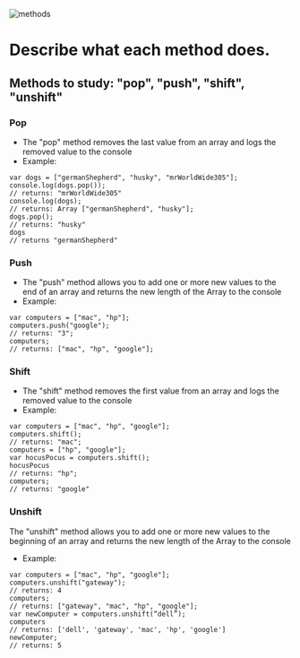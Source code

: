 ![methods](https://www.open.ac.uk/researchprojects/enduringlove/sites/www.open.ac.uk.researchprojects.enduringlove/files/styles/hero/public/methods.jpg?itok=mo4ILemm)

# Describe what each method does.
## Methods to study: "pop", "push", "shift", "unshift"

### Pop
- The "pop" method removes the last value from an array and logs the removed value to the console
- Example:
```
var dogs = ["germanShepherd", "husky", "mrWorldWide305"];
console.log(dogs.pop());
// returns: "mrWorldWide305"
console.log(dogs);
// returns: Array ["germanShepherd", "husky"];
dogs.pop();
// returns: "husky"
dogs
// returns "germanShepherd"
```
### Push
- The "push" method allows you to add one or more new values to the end of an array and returns the new length of the Array to the console
- Example:
```
var computers = ["mac", "hp"];
computers.push("google");
// returns: "3";
computers;
// returns: ["mac", "hp", "google"];
```
### Shift
- The "shift" method removes the first value from an array and logs the removed value to the console
- Example:
```
var computers = ["mac", "hp", "google"];
computers.shift();
// returns: "mac";
computers = ["hp", "google"];
var hocusPocus = computers.shift();
hocusPocus
// returns: "hp";
computers;
// returns: "google"
```
### Unshift
The "unshift" method allows you to add one or more new values to the beginning of an array and returns the new length of the Array to the console
- Example:
```
var computers = ["mac", "hp", "google"];
computers.unshift("gateway");
// returns: 4
computers;
// returns: ["gateway", "mac", "hp", "google"];
var newComputer = computers.unshift(“dell”);
computers
// returns: ['dell', 'gateway', 'mac', 'hp', 'google']
newComputer;
// returns: 5
```
